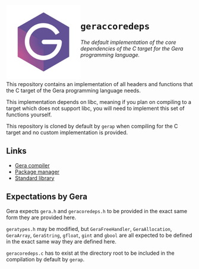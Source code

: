 <img src="logo.png" height="200" align="left"/>

# `geraccoredeps`
*The default implementation of the core dependencies of the C target for the Gera programming language.*

<br><br>

This repository contains an implementation of all headers and functions that the C target of the Gera programming language needs.

This implementation depends on libc, meaning if you plan on compiling to a target which does not support libc, you will need to implement this set of functions yourself.

This repository is cloned by default by `gerap` when compiling for the C target and no custom implementation is provided.

## Links

- [Gera compiler](https://github.com/typesafeschwalbe/gerac)
- [Package manager](https://github.com/typesafeschwalbe/gerap)
- [Standard library](https://github.com/typesafeschwalbe/gerastd)

## Expectations by Gera

Gera expects `gera.h` and `geracoredeps.h` to be provided in the exact same form they are provided here.

`geratypes.h` may be modified, but `GeraFreeHandler`, `GeraAllocation`, `GeraArray`, `GeraString`, `gfloat`, `gint` and `gbool` are all expected to be defined in the exact same way they are defined here.

`geracoredeps.c` has to exist at the directory root to be included in the compilation by default by `gerap`.